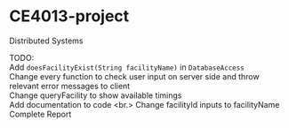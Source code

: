 # CE4013-project
Distributed Systems

TODO: <br/>
Add `doesFacilityExist(String facilityName)` in `DatabaseAccess` <br/>
Change every function to check user input on server side and throw relevant error messages to client <br/>
Change queryFacility to show available timings <br/>
Add documentation to code <br.>
Change facilityId inputs to facilityName
Complete Report <br/>
